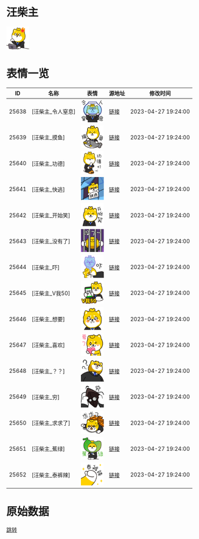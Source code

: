 # 汪柴主

<img src="./cover.png" height="60" alt="cover" />

# 表情一览

|ID|名称|表情|源地址|修改时间|
|----|----|----|----|----|
|25638|[汪柴主_令人窒息]|<img src="./pic/025638_%5B汪柴主_令人窒息%5D.png" height="60" alt="令人窒息"/>|[链接](https://i0.hdslb.com/bfs/garb/5fa23681327dd0f8b3e4ded4d55940970877338e.png)|2023-04-27 19:24:00|
|25639|[汪柴主_摸鱼]|<img src="./pic/025639_%5B汪柴主_摸鱼%5D.png" height="60" alt="摸鱼"/>|[链接](https://i0.hdslb.com/bfs/garb/06665c02f51e2a5764fd9e31fb3bb47d4d73729c.png)|2023-04-27 19:24:00|
|25640|[汪柴主_功德]|<img src="./pic/025640_%5B汪柴主_功德%5D.png" height="60" alt="功德"/>|[链接](https://i0.hdslb.com/bfs/garb/8f09c91a030cb9933cb1b52b76a469dec5b80805.png)|2023-04-27 19:24:00|
|25641|[汪柴主_快逃]|<img src="./pic/025641_%5B汪柴主_快逃%5D.png" height="60" alt="快逃"/>|[链接](https://i0.hdslb.com/bfs/garb/1f5cd93071509431644154ef4f1999ecb9bf0e1c.png)|2023-04-27 19:24:00|
|25642|[汪柴主_开始笑]|<img src="./pic/025642_%5B汪柴主_开始笑%5D.png" height="60" alt="开始笑"/>|[链接](https://i0.hdslb.com/bfs/garb/5854b220ef858670ac3c59acf75bc27911aac3db.png)|2023-04-27 19:24:00|
|25643|[汪柴主_没有了]|<img src="./pic/025643_%5B汪柴主_没有了%5D.png" height="60" alt="没有了"/>|[链接](https://i0.hdslb.com/bfs/garb/3ef504fe73593693a21183401f4b6ac0f1153f59.png)|2023-04-27 19:24:00|
|25644|[汪柴主_吓]|<img src="./pic/025644_%5B汪柴主_吓%5D.png" height="60" alt="吓"/>|[链接](https://i0.hdslb.com/bfs/garb/b208f8c3a332d7f646ca07a74c203d117c2c089a.png)|2023-04-27 19:24:00|
|25645|[汪柴主_V我50]|<img src="./pic/025645_%5B汪柴主_V我50%5D.png" height="60" alt="V我50"/>|[链接](https://i0.hdslb.com/bfs/garb/3e05ecb8a72ef894e5e592d4a532265e255fadfc.png)|2023-04-27 19:24:00|
|25646|[汪柴主_想要]|<img src="./pic/025646_%5B汪柴主_想要%5D.png" height="60" alt="想要"/>|[链接](https://i0.hdslb.com/bfs/garb/2eac7567d0956ccc666bd896313d5bdfc7bf3a39.png)|2023-04-27 19:24:00|
|25647|[汪柴主_喜欢]|<img src="./pic/025647_%5B汪柴主_喜欢%5D.png" height="60" alt="喜欢"/>|[链接](https://i0.hdslb.com/bfs/garb/ca3e93d77d57fd83c5ee1898fc5944b167ff0e77.png)|2023-04-27 19:24:00|
|25648|[汪柴主_？？]|<img src="./pic/025648_%5B汪柴主_？？%5D.png" height="60" alt="？？"/>|[链接](https://i0.hdslb.com/bfs/garb/2aec5501e9f2ecf989fb6dc3bdddaebe628e325a.png)|2023-04-27 19:24:00|
|25649|[汪柴主_穷]|<img src="./pic/025649_%5B汪柴主_穷%5D.png" height="60" alt="穷"/>|[链接](https://i0.hdslb.com/bfs/garb/a4536461b9aba241bcfd2b2fa21ec6b4279c4361.png)|2023-04-27 19:24:00|
|25650|[汪柴主_求求了]|<img src="./pic/025650_%5B汪柴主_求求了%5D.png" height="60" alt="求求了"/>|[链接](https://i0.hdslb.com/bfs/garb/0d05c9eafdfae91ee43b62a1cf44313bd10fa193.png)|2023-04-27 19:24:00|
|25651|[汪柴主_蕉绿]|<img src="./pic/025651_%5B汪柴主_蕉绿%5D.png" height="60" alt="蕉绿"/>|[链接](https://i0.hdslb.com/bfs/garb/99c23d72e934c37748b43f7e5fdf33b3b987b030.png)|2023-04-27 19:24:00|
|25652|[汪柴主_泰裤辣]|<img src="./pic/025652_%5B汪柴主_泰裤辣%5D.png" height="60" alt="泰裤辣"/>|[链接](https://i0.hdslb.com/bfs/garb/f501625b480073d5a0e3a26fdfa3ec7b6cdcac57.png)|2023-04-27 19:24:00|

# 原始数据

[跳转](./raw.json)

